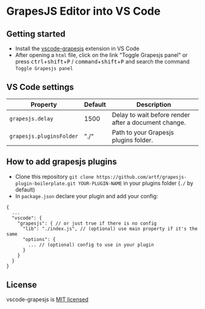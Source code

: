 # GrapesJS Editor into VS Code

## Getting started

- Install the [vscode-grapesjs]() extension in VS Code
- After opening a `html` file, click on the link "Toggle Grapesjs panel" or press <kbd>ctrl</kbd>+<kbd>shift</kbd>+<kbd>P</kbd> / <kbd>command</kbd>+<kbd>shift</kbd>+<kbd>P</kbd> and search the command `Toggle Grapesjs panel`

## VS Code settings

| Property | Default | Description |
| -------- | ------- | ----------- |
| `grapesjs.delay` | 1500 | Delay to wait before render after a document change. |
| `grapesjs.pluginsFolder` | "./" | Path to your Grapesjs plugins folder. |

## How to add grapesjs plugins

- Clone this repository `git clone https://github.com/artf/grapesjs-plugin-boilerplate.git YOUR-PLUGIN-NAME` in your plugins folder (`./` by default)
- In `package.json` declare your plugin and add your config:

```json5
{
  ...
  "vscode": {
    "grapesjs": { // or just true if there is no config
      "lib": "./index.js", // (optional) use main property if it's the same 
      "options": { 
        ... // (optional) config to use in your plugin
      }
    }
  }
}
```

## License

vscode-grapesjs is [MIT licensed](https://github.com/olivmonnier/vscode-grapesjs/blob/master/LICENSE)

